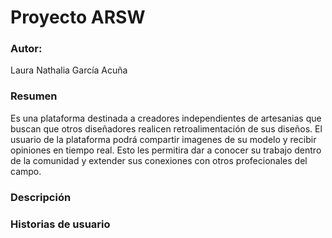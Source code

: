 # Proyecto ARSW

### Autor:

Laura Nathalia García Acuña

### Resumen

Es una plataforma destinada a creadores independientes de artesanias que buscan que otros diseñadores realicen retroalimentación de sus diseños. El usuario de la plataforma podrá compartir imagenes de su modelo y recibir opiniones en tiempo real. Esto les permitira dar a conocer su trabajo dentro de la comunidad y extender sus conexiones con otros profecionales del campo.


### Descripción

### Historias de usuario
